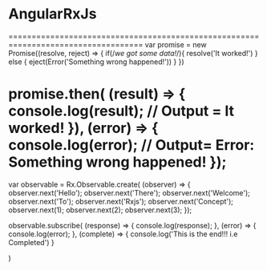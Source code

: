 # AngularRxJs
===================================================================================
var promise = new Promise((resolve, reject) => {
    <!-- do some business logic , maybe retrieve data and then ... -->
    if(/*we got some data!*/){
        resolve('It worked!')
    } else {
        eject(Error('Something wrong happened!'))
    }
})

promise.then(
    (result) => {
    console.log(result); // Output = It worked!
    }), 
    (error) => {
        console.log(error); // Output= Error: Something wrong happened!
    });
===================================================================================

var observable = Rx.Observable.create( (observer) => {
    observer.next('Hello');
    observer.next('There');
    observer.next('Welcome');
    observer.next('To');
    observer.next('Rxjs');
    observer.next('Concept');
    observer.next(1);
    observer.next(2);
    observer.next(3);
});

observable.subscribe( 
    (response) => {
        console.log(response);
    },
    (error) => {
        console.log(error);
    },
    (complete) => {
        console.log('This is the end!!! i.e Completed')
    }

)